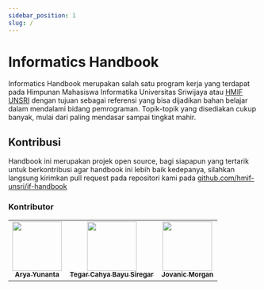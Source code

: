 ```yaml
---
sidebar_position: 1
slug: /
---
```


# Informatics Handbook

Informatics Handbook merupakan salah satu program kerja yang terdapat pada Himpunan Mahasiswa Informatika Universitas
Sriwijaya atau [HMIF UNSRI](https://instagram.com/hmifunsri) dengan tujuan sebagai referensi yang bisa dijadikan bahan
belajar dalam mendalami bidang pemrograman. Topik-topik yang disediakan cukup banyak, mulai dari paling mendasar sampai
tingkat mahir.

## Kontribusi

Handbook ini merupakan projek open source, bagi siapapun yang tertarik untuk berkontribusi agar handbook ini lebih baik
kedepanya, silahkan langsung kirimkan pull request pada repositori kami
pada [github.com/hmif-unsri/if-handbook](https://github.com/hmif-unsri/if-handbook)

### Kontributor

<table>
    <tr>
        <td align="center"><a href="https://www.linkedin.com/in/arya-yunanta-255424174/"><img src="https://avatars.githubusercontent.com/u/77351340?v=4?s=100" width="100px;" alt=""/><br /><sub><b>Arya Yunanta</b></sub></a></td>
        <td align="center"><a href="https://www.linkedin.com/in/tegar-cahya-bayu-siregar-2915a021b/"><img src="https://avatars.githubusercontent.com/u/64503005?v=4" width="100px;" alt=""/><br /><sub><b>Tegar Cahya Bayu Siregar</b></sub></a></td>
        <td align="center"><a href="https://github.com/jvncmrgn"><img src="https://avatars.githubusercontent.com/u/98507860?v=4?s=100" width="100px;" alt=""/><br /><sub><b>Jovanic Morgan</b></sub></a></td>
    </tr>
</table>